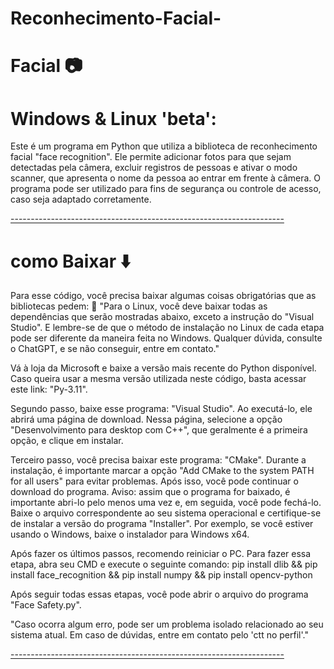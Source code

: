 # Reconhecimento-Facial-

 # Facial 📷 

#  Windows & Linux 'beta':

Este é um programa em Python que utiliza a biblioteca de reconhecimento facial "face recognition". Ele permite adicionar fotos para que sejam detectadas pela câmera, excluir registros de pessoas e ativar o modo scanner, que apresenta o nome da pessoa ao entrar em frente à câmera. O programa pode ser utilizado para fins de segurança ou controle de acesso, caso seja adaptado corretamente.

[--------------------------------------------------------------------](https://raw.githubusercontent.com/andreasbm/readme/master/assets/lines/rainbow.png)

# como Baixar ⬇️
Para esse código, você precisa baixar algumas coisas obrigatórias que as bibliotecas pedem:
📢 "Para o Linux, você deve baixar todas as dependências que serão mostradas abaixo, exceto a instrução do "Visual Studio". E lembre-se de que o método de instalação no Linux de cada etapa pode ser diferente da maneira feita no Windows. Qualquer dúvida, consulte o ChatGPT, e se não conseguir, entre em contato."

Vá à loja da Microsoft e baixe a versão mais recente do Python disponível. Caso queira usar a mesma versão utilizada neste código, basta acessar este link: "Py-3.11".

Segundo passo, baixe esse programa: "Visual Studio". Ao executá-lo, ele abrirá uma página de download. Nessa página, selecione a opção "Desenvolvimento para desktop com C++", que geralmente é a primeira opção, e clique em instalar.

Terceiro passo, você precisa baixar este programa: "CMake". Durante a instalação, é importante marcar a opção "Add CMake to the system PATH for all users" para evitar problemas. Após isso, você pode continuar o download do programa. Aviso: assim que o programa for baixado, é importante abri-lo pelo menos uma vez e, em seguida, você pode fechá-lo. Baixe o arquivo correspondente ao seu sistema operacional e certifique-se de instalar a versão do programa "Installer". Por exemplo, se você estiver usando o Windows, baixe o instalador para Windows x64.

Após fazer os últimos passos, recomendo reiniciar o PC. Para fazer essa etapa, abra seu CMD e execute o seguinte comando: pip install dlib && pip install face_recognition && pip install numpy && pip install opencv-python

Após seguir todas essas etapas, você pode abrir o arquivo do programa "Face Safety.py".

"Caso ocorra algum erro, pode ser um problema isolado relacionado ao seu sistema atual. Em caso de dúvidas, entre em contato pelo 'ctt no perfil'."

[--------------------------------------------------------------------](https://raw.githubusercontent.com/andreasbm/readme/master/assets/lines/rainbow.png)
